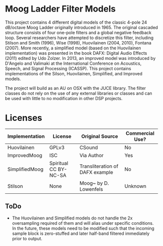 # Moog Ladder Filter Models

This project contains 4 different digital models of the classic 4-pole 24 dB/octave Moog Ladder originally introduced in 1965. The original cascaded structure consists of four one-pole filters and a global negative feedback loop. Several researchers have attempted to discretize this filter, including Stilson and Smith (1996), Wise (1998), Huovilainen (2004, 2010), Fontana (2007). More recently, a simplified model (based on the Huovilainen implementation) was presented in the book DAFX: Digital Audio Effects (2011) edited by Udo Zolzer. In 2013, an improved model was introduced by D'Angelo and Valimaki at the International Conference on Acoustics, Speech, and Signal Processing (ICASSP). This project contains implementations of the Silson, Huovilainen, Simplified, and Improved models.

The project will build as an AU on OSX with the JUCE library. The filter classes do not rely on the use of any external libraries or classes and can be used with little to no modification in other DSP projects.

# Licenses

Implementation | License | Original Source | Commercial Use? 
------------- | ------------- | ----------------- | -----------------
Huovilainen  | GPLv3  | CSound | No 
ImprovedMoog  | ISC  | Via Author | Yes
SimplifiedMoog  | Spiritual CC BY-NC-SA  | Transliteration of DAFX example | No
Stilson | None | Moog~ by D. Lowenfels | Unknown

## ToDo

* The Huovilainen and Simplified models do not handle the 2x oversampling required of them and will alias under specific conditions. In the future, these models need to be modified such that the incoming sample block is zero-stuffed and later half-band filtered immediately prior to output.
